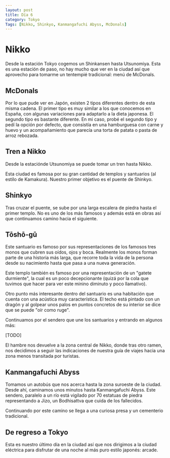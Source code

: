 ```yaml
---
layout: post
title: Día 6
category: Tokyo
Tags: [Nikko, Shinkyo, Kanmangafuchi Abyss, McDonals]
---
```


# Nikko

Desde la estación Tokyo cogemos un Shinkansen hasta Utsunomiya. Esta es una estación de paso, no hay mucho que ver en la ciudad así que aprovecho para tomarme un tentempié tradicional: menú de McDonals. 

## McDonals

Por lo que pude ver en Japón, existen 2 tipos diferentes dentro de esta misma cadena. El primer tipo es muy similar a los que conocemos en España, con algunas variaciones para adaptarlo a la dieta japonesa. El segundo tipo es bastante diferente. En mi caso, probé el segundo tipo y pedí la opción por defecto, que consistía en una hamburguesa con carne y huevo y un acompañamiento que parecía una torta de patata o pasta de arroz rebozada. 

## Tren a Nikko

Desde la estaciónde Utsunomiya se puede tomar un tren hasta Nikko. 

Esta ciudad es famosa por su gran cantidad de templos y santuarios (al estilo de Kamakura). Nuestro primer objetivo es el puente de Shinkyo.

## Shinkyo

Tras cruzar el puente, se sube por una larga escalera de piedra hasta el primer templo. No es uno de los más famosos y además está en obras así que continuamos camino hacia el siguiente.

## Tōshō-gū

Este santuario es famoso por sus representaciones de los famosos tres monos que cubren sus oídos, ojos y boca. Realmente los monos forman parte de una historia más larga, que recorre toda la vida de la persona desde su nacimiento hasta que pasa a una nueva generación.

Este templo también es famoso por una representación de un "gatete durmiente", la cual es un poco decepcionante (quizá por la cola que tuvimos que hacer para ver este minino diminuto y poco llamativo).

Otro punto más interesante dentro del santuario es una habitación que cuenta con una acústica muy característica. El techo está pintado con un dragón y al golpear unos palos en puntos concretos de su interior se dice que se puede "oír como ruge". 

Continuamos por el sendero que une los santuarios y entrando en algunos más: 

[TODO]

El hambre nos devuelve a la zona central de Nikko, donde tras otro ramen, nos decidimos a seguir las indicaciones de nuestra guía de viajes hacia una zona menos transitada por turistas. 

## Kanmangafuchi Abyss

Tomamos un autobús que nos acerca hasta la zona suroeste de la ciudad. Desde ahí, caminamos unos minutos hasta Kanmangafuchi Abyss. Este sendero, paralelo a un río está vigilado por 70 estatuas de piedra representando a Jizo, un Bodhisattva que cuida de los fallecidos. 

Continuando por este camino se llega a una curiosa presa y un cementerio tradicional.

## De regreso a Tokyo

Esta es nuestro último día en la ciudad así que nos dirigimos a la ciudad eléctrica para disfrutar de una noche al más puro estilo japonés: arcade. 

